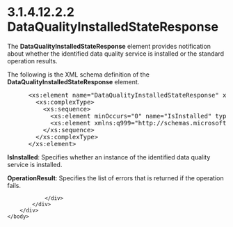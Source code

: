 <html dir="LTR" xmlns:mshelp="http://msdn.microsoft.com/mshelp" xmlns:ddue="http://ddue.schemas.microsoft.com/authoring/2003/5" xmlns:xlink="http://www.w3.org/1999/xlink" xmlns:tool="http://www.microsoft.com/tooltip">
    <head>
        <meta http-equiv="Content-Type" content="text/html; CHARSET=utf-8"></meta>
        <meta name="save" content="history"></meta>
        <title>3.1.4.12.2.2 DataQualityInstalledStateResponse</title>
        <xml>
            <mshelp:toctitle title="3.1.4.12.2.2 DataQualityInstalledStateResponse"></mshelp:toctitle>
            <mshelp:rltitle title="[MS-SSMDSWS-15]: DataQualityInstalledStateResponse"></mshelp:rltitle>
            <mshelp:keyword index="A" term="544b5e89-4a3f-45e5-b6f4-a6575c11995f"></mshelp:keyword>
            <mshelp:attr name="DCSext.ContentType" value="open specification"></mshelp:attr>
            <mshelp:attr name="AssetID" value="544b5e89-4a3f-45e5-b6f4-a6575c11995f"></mshelp:attr>
            <mshelp:attr name="TopicType" value="kbRef"></mshelp:attr>
            <mshelp:attr name="DCSext.Title" value="[MS-SSMDSWS-15]: DataQualityInstalledStateResponse" />
        </xml>
    </head>
    <body>
        <div id="header">
            <h1 class="heading">3.1.4.12.2.2 DataQualityInstalledStateResponse</h1>
        </div>
        <div id="mainSection">
            <div id="mainBody">
                <div id="allHistory" class="saveHistory"></div>
                <div id="sectionSection0" class="section" name="collapseableSection">
                    

<p>The <b>DataQualityInstalledStateResponse</b> element
provides notification about whether the identified data quality service is
installed or the standard operation results.</p>

<p>The following is the XML schema definition of the <b>DataQualityInstalledStateResponse</b>
element.</p>

<dl>
<dd>
<div><pre> &lt;xs:element name=&quot;DataQualityInstalledStateResponse&quot; xmlns:xs=&quot;http://www.w3.org/2001/XMLSchema&quot;&gt;
   &lt;xs:complexType&gt;
     &lt;xs:sequence&gt;
       &lt;xs:element minOccurs=&quot;0&quot; name=&quot;IsInstalled&quot; type=&quot;xs:boolean&quot; /&gt;
       &lt;xs:element xmlns:q999=&quot;http://schemas.microsoft.com/sqlserver/masterdataservices/2009/09&quot; minOccurs=&quot;0&quot; name=&quot;OperationResult&quot; nillable=&quot;true&quot; type=&quot;q999:OperationResult&quot; /&gt;
     &lt;/xs:sequence&gt;
   &lt;/xs:complexType&gt;
 &lt;/xs:element&gt;
</pre></div>
</dd></dl>

<p><b>IsInstalled</b>: Specifies whether an instance of
the identified data quality service is installed.</p>

<p><b>OperationResult</b>: Specifies the list of errors
that is returned if the operation fails.</p>


                </div>
            </div>
        </div>
    </body>
</html>